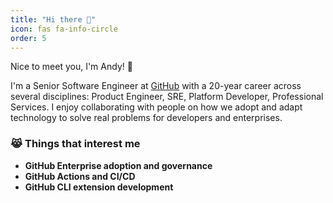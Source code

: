 ```yaml
---
title: "Hi there 👋"
icon: fas fa-info-circle
order: 5
---
```


Nice to meet you, I'm Andy! 👋

I'm a Senior Software Engineer at [GitHub](https://github.com/github) with a 20-year career across several disciplines: Product Engineer, SRE, Platform Developer, Professional Services.  I enjoy collaborating with people on how we adopt and adapt technology to solve real problems for developers and enterprises.

### 😹 Things that interest me

- **GitHub Enterprise adoption and governance**
- **GitHub Actions and CI/CD**
- **GitHub CLI extension development**